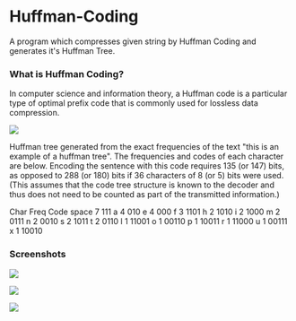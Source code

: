 # Huffman-Coding
  A program which compresses given string by Huffman Coding and generates it's Huffman Tree.

### What is Huffman Coding?
  In computer science and information theory, a Huffman code is a particular type of optimal prefix code that is commonly used for lossless data compression.

![](https://upload.wikimedia.org/wikipedia/commons/thumb/8/82/Huffman_tree_2.svg/625px-Huffman_tree_2.svg.png)

  Huffman tree generated from the exact frequencies of the text "this is an example of a huffman tree". The frequencies and codes of each character are below. Encoding the sentence with this code requires 135 (or 147) bits, as opposed to 288 (or 180) bits if 36 characters of 8 (or 5) bits were used. (This assumes that the code tree structure is known to the decoder and thus does not need to be counted as part of the transmitted information.)

Char	Freq	Code
space	7	111
a	4	010
e	4	000
f	3	1101
h	2	1010
i	2	1000
m	2	0111
n	2	0010
s	2	1011
t	2	0110
l	1	11001
o	1	00110
p	1	10011
r	1	11000
u	1	00111
x	1	10010


### Screenshots
![](https://i.imgur.com/QPOuGkM.png)

![](https://i.imgur.com/6tOfWke.png)

![](https://i.imgur.com/ariSOeV.png)
